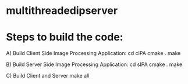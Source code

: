 # multithreadedipserver
# Steps to build the code:

A) Build Client Side Image Processing Application:
cd cIPA
cmake .
make

B) Build Server Side Image Processing Application:
cd sIPA
cmake .
make

C) Build Client and Server
make all
